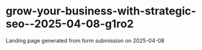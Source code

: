 # grow-your-business-with-strategic-seo--2025-04-08-g1ro2
Landing page generated from form submission on 2025-04-08
